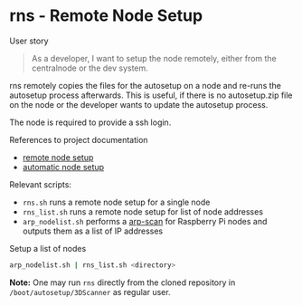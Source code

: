 # rns - Remote Node Setup

User story
> As a developer, I want to setup the node remotely, either from the centralnode or the dev system. 

rns remotely copies the files for the autosetup on a node and re-runs the autosetup process afterwards. This is useful, if there is no autosetup.zip file on the node or the developer wants to update the autosetup process. 

The node is required to provide a ssh login. 

References to project documentation 

* [remote node setup](../../../../blob/master/docs#software-update-process)
* [automatic node setup](../../../../blob/master/docs/autosetup.md)

Relevant scripts:

* `rns.sh` runs a remote node setup for a single node 
* `rns_list.sh` runs a remote node setup for list of node addresses
* `arp_nodelist.sh` performs a [arp-scan](https://linux.die.net/man/1/arp-scan) for Raspberry Pi nodes and outputs them as a list of IP addresses 

Setup a list of nodes

```bash
arp_nodelist.sh | rns_list.sh <directory>
```

**Note:** One may run `rns` directly from the cloned repository in `/boot/autosetup/3DScanner` as regular user. 